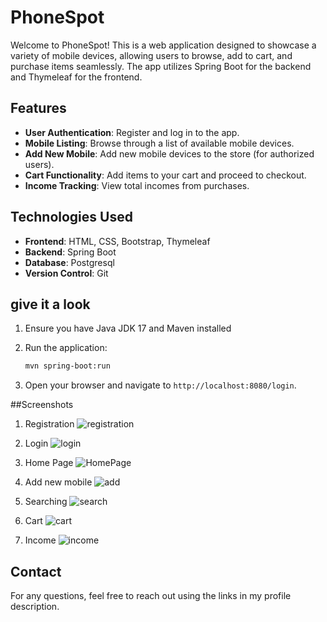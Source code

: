 # PhoneSpot

Welcome to PhoneSpot! This is a web application designed to showcase a variety of mobile devices, allowing users to browse, add to cart, and purchase items seamlessly. The app utilizes Spring Boot for the backend and Thymeleaf for the frontend.

## Features

- **User Authentication**: Register and log in to the app.
- **Mobile Listing**: Browse through a list of available mobile devices.
- **Add New Mobile**: Add new mobile devices to the store (for authorized users).
- **Cart Functionality**: Add items to your cart and proceed to checkout.
- **Income Tracking**: View total incomes from purchases.

## Technologies Used

- **Frontend**: HTML, CSS, Bootstrap, Thymeleaf
- **Backend**: Spring Boot
- **Database**: Postgresql
- **Version Control**: Git

## give it a look

1. Ensure you have Java JDK 17  and Maven installed
2. Run the application:

   ```bash
   mvn spring-boot:run
   ```
3. Open your browser and navigate to `http://localhost:8080/login`.

##Screenshots

1. Registration
   ![registration](https://github.com/user-attachments/assets/f8947b0c-bf57-4457-bcad-a60563952716)

2. Login
   ![login](https://github.com/user-attachments/assets/17ba67cc-3793-4ff2-af2f-a9ebd19a13e8)

3. Home Page
   ![HomePage](https://github.com/user-attachments/assets/23ff1134-e8c3-404a-b11e-bd7fcb06ceed)

4. Add new mobile
   ![add](https://github.com/user-attachments/assets/ec149c9a-a36f-45e9-8a87-c2c6206e7967)

5. Searching
   ![search](https://github.com/user-attachments/assets/4059a40b-f259-421c-a76b-60556a373d6d)

6. Cart
   ![cart](https://github.com/user-attachments/assets/ab6ad816-690a-46f1-bd9f-f54690930aa8)

7. Income
   ![income](https://github.com/user-attachments/assets/b98d4d71-b082-4ec2-9d7e-fa1e3e48c45c)

## Contact

For any questions, feel free to reach out using the links in my profile description.
